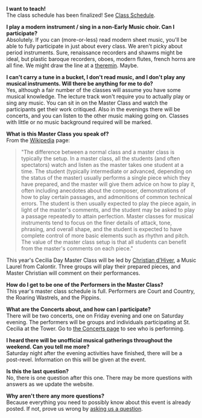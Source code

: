 **I want to teach!**  
The class schedule has been finalized! See [Class Schedule](http://cynnabar.org/cecilia/schedule.php?kwds=3).  

**I play a modern instrument / sing in a non-Early Music choir. Can I participate?**  
Absolutely. If you can (more-or-less) read modern sheet music, you'll be able to fully participate in just about every class. We aren't picky about period instruments. Sure, renaissance recorders and shawms might be ideal, but plastic baroque recorders, oboes, modern flutes, french horns are all fine. We might draw the line at a [theremin](http://en.wikipedia.org/wiki/Theremin). Maybe.  

**I can't carry a tune in a bucket, I don't read music, and I don't play any musical instruments. Will there be anything for me to do?**  
Yes, although a fair number of the classes will assume you have some musical knowledge. The lecture track won't require you to actually play or sing any music. You can sit in on the Master Class and watch the participants get their work critiqued. Also in the evenings there will be concerts, and you can listen to the other music making going on. Classes with little or no music background required will be marked.  

**What is this Master Class you speak of?**  
From the [Wikipedia](http://en.wikipedia.org/wiki/Master_class) page:

> "The difference between a normal class and a master class is typically the setup. In a master class, all the students (and often spectators) watch and listen as the master takes one student at a time. The student (typically intermediate or advanced, depending on the status of the master) usually performs a single piece which they have prepared, and the master will give them advice on how to play it, often including anecdotes about the composer, demonstrations of how to play certain passages, and admonitions of common technical errors. The student is then usually expected to play the piece again, in light of the master's comments, and the student may be asked to play a passage repeatedly to attain perfection. Master classes for musical instruments tend to focus on the finer details of attack, tone, phrasing, and overall shape, and the student is expected to have complete control of more basic elements such as rhythm and pitch. The value of the master class setup is that all students can benefit from the master's comments on each piece."

This year's Cecilia Day Master Class will be led by [Christian d'Hiver](http://cynnabar.org/cecilia/profile.php?id=265), a Music Laurel from Calontir. Three groups will play their prepared pieces, and Master Christian will comment on their performances.  

**How do I get to be one of the Performers in the Master Class?**  
This year's master class schedule is full. Performers are Court and Country, the Roaring Wastrels, and the Pippins.  

**What are the Concerts about, and how can I participate?**  
There will be two concerts, one on Friday evening and one on Saturday evening. The performers will be groups and individuals participating at St. Cecilia at the Tower. Go to [the Concerts page](http://cynnabar.org/cecilia/concerts.php?kwds=3) to see who is performing.  

**I heard there will be unofficial musical gatherings throughout the weekend. Can you tell me more?**  
Saturday night after the evening activities have finished, there will be a post-revel. Information on this will be given at the event.  

**Is this the last question?**  
No, there is one question after this one. There may be more questions with answers as we update the website.  

**Why aren't there any more questions?**  
Because everything you need to possibly know about this event is already posted. If not, prove us wrong by [asking us a question](mailto:ceciliaATcynnabarDOTorg).
